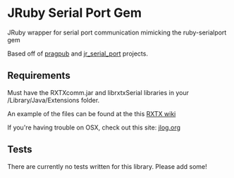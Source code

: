 # JRuby Serial Port Gem

JRuby wrapper for serial port communication mimicking the ruby-serialport gem

Based off of [pragpub](https://github.com/undees/pragpub) and [jr_serial_port](https://github.com/dcrosby42/jr_serial_port) projects.

## Requirements

Must have the RXTXcomm.jar and librxtxSerial libraries in your /Library/Java/Extensions folder.

An example of the files can be found at the this [RXTX wiki](http://rxtx.qbang.org/wiki/index.php/Download)

If you're having trouble on OSX, check out this site: [jlog.org](http://jlog.org/rxtx-mac.html)

## Tests

There are currently no tests written for this library. Please add some!